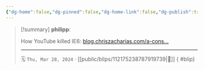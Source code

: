 ```yaml
---
{"dg-home":false,"dg-pinned":false,"dg-home-link":false,"dg-publish":true,"type":"blip","disabled rules":["yaml-title","yaml-title-alias","file-name-heading"],"title":"philipp on mastodon @ 2024-03-28","created-date":"2024-03-28T20:38:26","id":112175238787919740,"updated-date":"2025-05-02T08:50:44","dg-path":"blips/112175238787919739.md","permalink":"/blips/112175238787919739/","dgPassFrontmatter":true}
---
```


> [!summary] **philipp**:
>
> How YouTube killed IE6: [blog.chriszacharias.com/a-cons…](https://blog.chriszacharias.com/a-conspiracy-to-kill-ie6)
> - - -
>
> 🗓️ `Thu, Mar 28, 2024` · [[public/blips/112175238787919739\|🔗]]
{ #blip}


